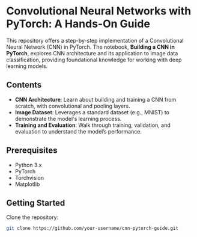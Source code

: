 # Convolutional Neural Networks with PyTorch: A Hands-On Guide

This repository offers a step-by-step implementation of a Convolutional Neural Network (CNN) in PyTorch. The notebook, **Building a CNN in PyTorch**, explores CNN architecture and its application to image data classification, providing foundational knowledge for working with deep learning models.

## Contents

- **CNN Architecture**: Learn about building and training a CNN from scratch, with convolutional and pooling layers.
- **Image Dataset**: Leverages a standard dataset (e.g., MNIST) to demonstrate the model's learning process.
- **Training and Evaluation**: Walk through training, validation, and evaluation to understand the model’s performance.

## Prerequisites

- Python 3.x
- PyTorch
- Torchvision
- Matplotlib

## Getting Started

Clone the repository:
   ```bash
   git clone https://github.com/your-username/cnn-pytorch-guide.git
